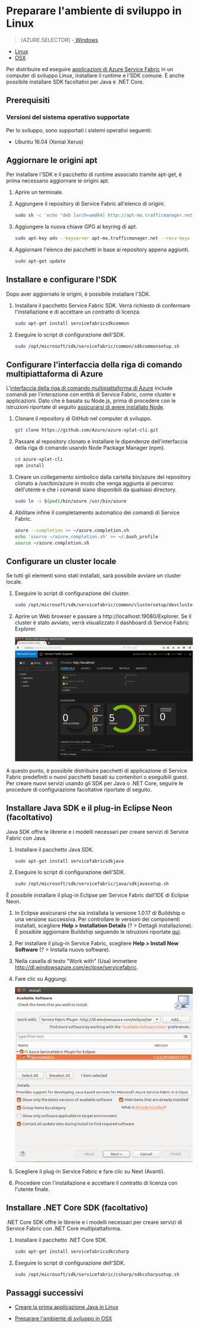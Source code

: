 <properties
   pageTitle="Configurare l'ambiente di sviluppo in Linux | Microsoft Azure"
   description="Installare il runtime e l'SDK e creare un cluster di sviluppo locale in Linux. Al termine della configurazione, sarà possibile iniziare a sviluppare applicazioni."
   services="service-fabric"
   documentationCenter=".net"
   authors="seanmck"
   manager="timlt"
   editor=""/>

<tags
   ms.service="service-fabric"
   ms.devlang="dotNet"
   ms.topic="get-started-article"
   ms.tgt_pltfrm="NA"
   ms.workload="NA"
   ms.date="09/26/2016"
   ms.author="seanmck"/>

# Preparare l'ambiente di sviluppo in Linux


> [AZURE.SELECTOR]
-[ Windows](service-fabric-get-started.md)
- [Linux](service-fabric-get-started-linux.md)
- [OSX](service-fabric-get-started-mac.md)

 Per distribuire ed eseguire [applicazioni di Azure Service Fabric](service-fabric-application-model.md) in un computer di sviluppo Linux, installare il runtime e l'SDK comune. È anche possibile installare SDK facoltativi per Java e .NET Core.

## Prerequisiti
### Versioni del sistema operativo supportate
Per lo sviluppo, sono supportati i sistemi operativi seguenti:

- Ubuntu 16.04 (Xenial Xerus)

## Aggiornare le origini apt

Per installare l'SDK e il pacchetto di runtime associato tramite apt-get, è prima necessario aggiornare le origini apt.

1. Aprire un terminale.
2. Aggiungere il repository di Service Fabric all'elenco di origini.

    ```bash
    sudo sh -c 'echo "deb [arch=amd64] http://apt-mo.trafficmanager.net/repos/servicefabric/ trusty main" > /etc/apt/sources.list.d/servicefabric.list'
    ```

3. Aggiungere la nuova chiave GPG al keyring di apt.

    ```bash
    sudo apt-key adv --keyserver apt-mo.trafficmanager.net --recv-keys 417A0893
    ```

4. Aggiornare l'elenco dei pacchetti in base ai repository appena aggiunti.

    ```bash
    sudo apt-get update
    ```

## Installare e configurare l'SDK

Dopo aver aggiornato le origini, è possibile installare l'SDK.

1. Installare il pacchetto Service Fabric SDK. Verrà richiesto di confermare l'installazione e di accettare un contratto di licenza.

    ```bash
    sudo apt-get install servicefabricsdkcommon
    ```

2. Eseguire lo script di configurazione dell'SDK.

    ```bash
    sudo /opt/microsoft/sdk/servicefabric/common/sdkcommonsetup.sh
    ```

## Configurare l'interfaccia della riga di comando multipiattaforma di Azure

L'[interfaccia della riga di comando multipiattaforma di Azure][azure-xplat-cli-github] include comandi per l'interazione con entità di Service Fabric, come cluster e applicazioni. Dato che è basata su Node.js, prima di procedere con le istruzioni riportate di seguito [assicurarsi di avere installato Node][install-node].

1. Clonare il repository di GitHub nel computer di sviluppo.

    ```bash
    git clone https://github.com/Azure/azure-xplat-cli.git
    ```

2. Passare al repository clonato e installare le dipendenze dell'interfaccia della riga di comando usando Node Package Manager (npm).

    ```bash
    cd azure-xplat-cli
    npm install
    ```

3. Creare un collegamento simbolico dalla cartella bin/azure del repository clonato a /usr/bin/azure in modo che venga aggiunta al percorso dell'utente e che i comandi siano disponibili da qualsiasi directory.

    ```bash
    sudo ln -s $(pwd)/bin/azure /usr/bin/azure
    ```

4. Abilitare infine il completamento automatico dei comandi di Service Fabric.

    ```bash
    azure --completion >> ~/azure.completion.sh
    echo 'source ~/azure.completion.sh' >> ~/.bash_profile
    source ~/azure.completion.sh
    ```

## Configurare un cluster locale

Se tutti gli elementi sono stati installati, sarà possibile avviare un cluster locale.

1. Eseguire lo script di configurazione del cluster.

    ```bash
    sudo /opt/microsoft/sdk/servicefabric/common/clustersetup/devclustersetup.sh
    ```

2. Aprire un Web browser e passare a http://localhost:19080/Explorer. Se il cluster è stato avviato, verrà visualizzato il dashboard di Service Fabric Explorer.

    ![Service Fabric Explorer in Linux][sfx-linux]

A questo punto, è possibile distribuire pacchetti di applicazione di Service Fabric predefiniti o nuovi pacchetti basati su contenitori o eseguibili guest. Per creare nuovi servizi usando gli SDK per Java o .NET Core, seguire le procedure di configurazione facoltative riportate di seguito.

## Installare Java SDK e il plug-in Eclipse Neon (facoltativo)

Java SDK offre le librerie e i modelli necessari per creare servizi di Service Fabric con Java.

1. Installare il pacchetto Java SDK.

    ```bash
    sudo apt-get install servicefabricsdkjava
    ```

2. Eseguire lo script di configurazione dell'SDK.

    ```bash
    sudo /opt/microsoft/sdk/servicefabric/java/sdkjavasetup.sh
    ```

È possibile installare il plug-in Eclipse per Service Fabric dall'IDE di Eclipse Neon.

1. In Eclipse assicurarsi che sia installata la versione 1.0.17 di Buildship o una versione successiva. Per controllare le versioni dei componenti installati, scegliere **Help > Installation Details** (? > Dettagli installazione). È possibile aggiornare Buildship seguendo le istruzioni riportate [qui][buildship-update].

2. Per installare il plug-in Service Fabric, scegliere **Help > Install New Software** (? > Installa nuovo software).

3. Nella casella di testo "Work with" (Usa) immettere http://dl.windowsazure.com/eclipse/servicefabric.

4. Fare clic su Aggiungi.

    ![Plug-in Eclipse][sf-eclipse-plugin]

5. Scegliere il plug-in Service Fabric e fare clic su Next (Avanti).

6. Procedere con l'installazione e accettare il contratto di licenza con l'utente finale.

## Installare .NET Core SDK (facoltativo)

.NET Core SDK offre le librerie e i modelli necessari per creare servizi di Service Fabric con .NET Core multipiattaforma.

1. Installare il pacchetto .NET Core SDK.

    ```bash
    sudo apt-get install servicefabricsdkcsharp
    ```

2. Eseguire lo script di configurazione dell'SDK.

    ```bash
    sudo /opt/microsoft/sdk/servicefabric/csharp/sdkcsharpsetup.sh
    ```

## Passaggi successivi

- [Creare la prima applicazione Java in Linux](service-fabric-create-your-first-linux-application-with-java.md)

- [Preparare l'ambiente di sviluppo in OSX](service-fabric-get-started-mac.md)


<!-- Links -->

[azure-xplat-cli-github]: https://github.com/Azure/azure-xplat-cli
[install-node]: https://nodejs.org/en/download/package-manager/#installing-node-js-via-package-manager
[buildship-update]: https://projects.eclipse.org/projects/tools.buildship

<!--Images -->

[sf-eclipse-plugin]: ./media/service-fabric-get-started-linux/service-fabric-eclipse-plugin.png
[sfx-linux]: ./media/service-fabric-get-started-linux/sfx-linux.png

<!---HONumber=AcomDC_0928_2016-->